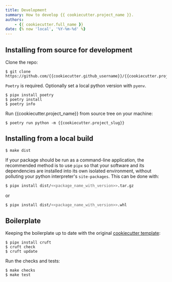 ```yaml
---
title: Development 
summary: How to develop {{ cookiecutter.project_name }}. 
authors:
    - {{ cookiecutter.full_name }} 
date: {% now 'local', '%Y-%m-%d' %}
---
```



## Installing from source for development

Clone the repo:

```shell
$ git clone https://github.com/{{cookiecutter.github_username}}/{{cookiecutter.project_slug}}
```

`Poetry` is required. Optionally set a local python version with `pyenv`.

```shell
$ pipx install poetry
$ poetry install
$ poetry info
```

Run {{cookiecutter.project_name}} from source tree on your machine:

```shell
$ poetry run python -m {{cookiecutter.project_slug}}
```

## Installing from a local build

```shell
$ make dist
```

If your package should be run as a command-line application, the recommended method is to use `pipx` so that your software and its dependencies are installed into its own isolated environment, without polluting your python interpreter's `site-packages`. This can be done with:

```bash
$ pipx install dist/<<package_name_with_version>>.tar.gz
```

or 

```bash
$ pipx install dist/<<package_name_with_version>>.whl
```


## Boilerplate

Keeping the boilerplate up to date with the original [cookiecutter template](https://github.com/smp4/cookiecutter-poetry-pypackage):

```shell
$ pipx install cruft
$ cruft check
$ cruft update
```

Run the checks and tests:

``` shell
$ make checks
$ make test
```

